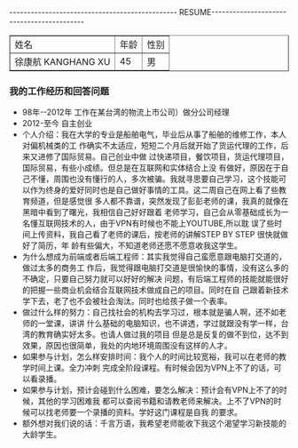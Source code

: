 <!DOCTYPE html>
<html>
<head>
	<meta charset="utf-8"></meta>
</head>	
<body>
     <div class="title">----------------------------------------------- RESUME------------------------------------------</div>
	 <table border="1"width="1200" cellpadding="2"> 
	     <tr>
		     <td>姓名</td>
		     <td>年龄</td>
		     <td>性别</td>
		 </tr>
		 <tr>
		     <td>徐康航 KANGHANG XU</td>
			 <td>45</td>
			 <td>男</td>
		 </tr>	
	 </table>	      
	 <h3>我的工作经历和回答问题</h3>
	 <ul>
	     <li>98年--2012年 工作在某台湾的物流上市公司）做分公司经理</a></li>
		 <li>2012-至今 自主创业</li>
	 
</body>
<body>
	 <li>个人介绍：我在大学的专业是船舶电气，毕业后从事了船舶的维修工作，本人对偏机械类的工
	 作确实不太适应，短短二个月后就开始了货运代理的工作，后来又进修了国际贸易。自己创业中做
	 过快递项目，餐饮项目，货运代理项目，国际贸易，有些小成绩。但总是在互联网和实体结合上没
	 有做好，原因在于自己不懂，周围也没有懂行的人，多次被骗。我就寻思要自己学习，这个技能可
	 以作为终身的爱好同时也是自己做好事情的工具。这二周自己在网上看了些教育频道，但是感觉很
	 多人都不靠谱，突然发现了彭彭老师的课，我真的就像在黑暗中看到了曙光，我相信自己好好跟着
	 老师学习，自己会从零基础成长为一名懂互联网技术的人，由于VPN有时候也不能上YOUTUBE,所以耽
	 误了些时间上传资料，我自己看了老师的课后，按老师的讲解STEP BY STEP 很快就做好了简历，年
	 龄有些偏大，不知道老师还愿不愿意收我这学生。</li>
	 <li>为什么想成为前端或者后端工程师：其实我觉得自己蛮愿意跟电脑打交道的，做过太多的商务工
	 作后，我觉得跟电脑打交道是很愉快的事情，没有这么多的不确定，只要自己努力就可以好好的解决
	 问题，有后端工程师的技能就能很好的把握一些商业机会结合互联网技术做成自己的项目。同时在自
	 己跟着新技术学下去，老了也不会被社会淘汰。同时也给孩子做一个表率。</li>
	 <li>做过什么样的努力：自己找社会的机构去学习过，根本就是骗人啊，还不如老师的一堂课，讲讲
	 什么基础的电脑知识，也不讲透，学过就跟没有学一样，台湾的教育确实好太多。也请人做过我的项目
	 但是总是反复的做不到位，达不到效果，原因也很简单，我处的内地环境周围没有这样的人才。</li>
	 <li>如果参与计划，怎么样安排时间：我个人的时间比较宽裕，我可以在老师的教学时间上课。全力冲刺
	 完成全阶段课程。有时候会因为VPN上不了的话，可以看录播。</li>
	 <li> 如果参与计划，预计会碰到什么困难，要怎么解决：预计会有VPN上不了的时候，其他的学习困难我
	 都可以查阅书籍和请教老师来解决。上不了VPN的时候可以找老师要一个录播的资料。学好这门课程是自我
	 的要求。</li>
	 <li>额外想对我们说的话：千言万语，我希望老师能收下我这个渴望学习新技能的<span class="keyword">大龄学生</span>。<br/></li>
	 <div class="box"></div>
</body>	  
</html>	 
